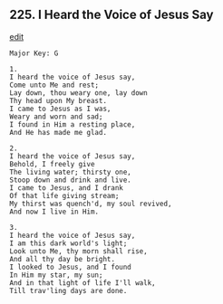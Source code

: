 
## 225.  I Heard the Voice of Jesus Say
[edit](https://docs.google.com/document/d/1wVjX5gJKrbjppslTn1cCvF8M7qDXJ8KX/edit?mode=html)



    Major Key: G

    1.
    I heard the voice of Jesus say,
    Come unto Me and rest;
    Lay down, thou weary one, lay down
    Thy head upon My breast.
    I came to Jesus as I was,
    Weary and worn and sad;
    I found in Him a resting place,
    And He has made me glad.

    2.
    I heard the voice of Jesus say,
    Behold, I freely give
    The living water; thirsty one,
    Stoop down and drink and live.
    I came to Jesus, and I drank
    Of that life giving stream;
    My thirst was quench'd, my soul revived,
    And now I live in Him.

    3.
    I heard the voice of Jesus say,
    I am this dark world's light;
    Look unto Me, thy morn shall rise,
    And all thy day be bright.
    I looked to Jesus, and I found
    In Him my star, my sun;
    And in that light of life I'll walk,
    Till trav'ling days are done.

